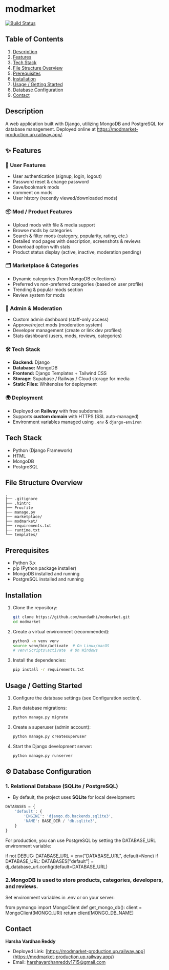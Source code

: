 # modmarket

[![Build Status](https://img.shields.io/github/actions/workflow/status/mandadhi/modmarket/main.yml?branch=main)]()

## Table of Contents

1.  [Description](#description)
2.  [Features](#features)
3.  [Tech Stack](#tech-stack)
4.  [File Structure Overview](#file-structure-overview)
5.  [Prerequisites](#prerequisites)
6.  [Installation](#installation)
7.  [Usage / Getting Started](#usage--getting-started)
8.  [Database Configuration](#database-configuration)
9.  [Contact](#contact)

## Description

A web application built with Django, utilizing MongoDB and PostgreSQL for database management. Deployed online at https://modmarket-production.up.railway.app/.
<!-- TODO: Add screenshots if applicable -->

## ✨ Features

### 👤 User Features
- User authentication (signup, login, logout)
- Password reset & change password
- Save/bookmark mods
- comment on mods
- User history (recently viewed/downloaded mods)

### 📦 Mod / Product Features
- Upload mods with file & media support
- Browse mods by categories
- Search & filter mods (category, popularity, rating, etc.)
- Detailed mod pages with description, screenshots & reviews
- Download option with stats
- Product status display (active, inactive, moderation pending)

### 🗂 Marketplace & Categories
- Dynamic categories (from MongoDB collections)
- Preferred vs non-preferred categories (based on user profile)
- Trending & popular mods section
- Review system for mods

### 🔧 Admin & Moderation
- Custom admin dashboard (staff-only access)
- Approve/reject mods (moderation system)
- Developer management (create or link dev profiles)
- Stats dashboard (users, mods, reviews, categories)

### 🛠 Tech Stack
- **Backend:** Django
- **Database:** MongoDB  
- **Frontend:** Django Templates + Tailwind CSS  
- **Storage:** Supabase / Railway / Cloud storage for media  
- **Static Files:** Whitenoise for deployment  

### 🌍 Deployment
- Deployed on **Railway** with free subdomain
- Supports **custom domain** with HTTPS (SSL auto-managed)
- Environment variables managed using `.env` & `django-environ`


## Tech Stack

*   Python (Django Framework)
*   HTML
*   MongoDB
*   PostgreSQL

## File Structure Overview

```text
.
├── .gitignore
├── .hintrc
├── Procfile
├── manage.py
├── marketplace/
├── modmarket/
├── requirements.txt
├── runtime.txt
└── templates/
```

## Prerequisites

*   Python 3.x
*   pip (Python package installer)
*   MongoDB installed and running
*   PostgreSQL installed and running

## Installation

1.  Clone the repository:

    ```bash
    git clone https://github.com/mandadhi/modmarket.git
    cd modmarket
    ```

2.  Create a virtual environment (recommended):

    ```bash
    python3 -m venv venv
    source venv/bin/activate  # On Linux/macOS
    # venv\Scripts\activate  # On Windows
    ```

3.  Install the dependencies:

    ```bash
    pip install -r requirements.txt
    ```

## Usage / Getting Started

1.  Configure the database settings (see Configuration section).

2.  Run database migrations:

    ```bash
    python manage.py migrate
    ```

3.  Create a superuser (admin account):

    ```bash
    python manage.py createsuperuser
    ```

4.  Start the Django development server:

    ```bash
    python manage.py runserver
    ```


## ⚙️ Database Configuration

### 1. Relational Database (SQLite / PostgreSQL)
- By default, the project uses **SQLite** for local development:

```python
DATABASES = {
    'default': {
        'ENGINE': 'django.db.backends.sqlite3',
        'NAME': BASE_DIR / 'db.sqlite3',
    }
}
```

For production, you can use PostgreSQL by setting the DATABASE_URL environment variable:

if not DEBUG:
    DATABASE_URL = env("DATABASE_URL", default=None)
    if DATABASE_URL:
        DATABASES["default"] = dj_database_url.config(default=DATABASE_URL)

### 2.MongoDB is used to store products, categories, developers, and reviews.
Set environment variables in .env or on your server:

from pymongo import MongoClient
def get_mongo_db():
    client = MongoClient(MONGO_URI)
    return client[MONGO_DB_NAME]

## Contact

**Harsha Vardhan Reddy**  
- Deployed Link: [https://modmarket-production.up.railway.app](https://modmarket-production.up.railway.app/)  
- Email: [harshavardhanreddy1715@gmail.com](mailto:harshavardhanreddy1715@gmail.com)
